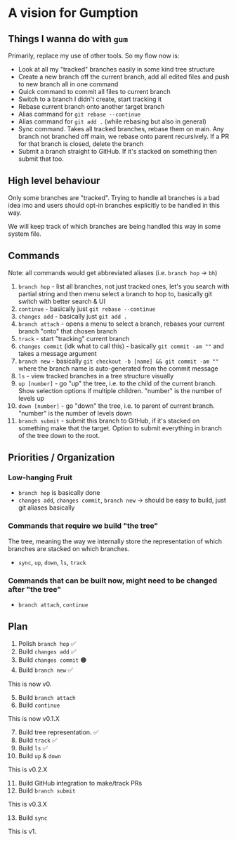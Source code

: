 # A vision for Gumption

## Things I wanna do with `gum`

Primarily, replace my use of other tools. So my flow now is:

-   Look at all my "tracked" branches easily in some kind tree structure
-   Create a new branch off the current branch, add all edited files and push to
    new branch all in one command
-   Quick command to commit all files to current branch
-   Switch to a branch I didn't create, start tracking it
-   Rebase current branch onto another target branch
-   Alias command for `git rebase --continue`
-   Alias command for `git add .` (while rebasing but also in general)
-   Sync command. Takes all tracked branches, rebase them on main. Any branch
    not branched off main, we rebase onto parent recursively. If a PR for that
    branch is closed, delete the branch
-   Submit a branch straight to GitHub. If it's stacked on something then submit
    that too.

## High level behaviour

Only some branches are "tracked". Trying to handle all branches is a bad idea
imo and users should opt-in branches explicitly to be handled in this way.

We will keep track of which branches are being handled this way in some system
file.

## Commands

Note: all commands would get abbreviated aliases (i.e. `branch hop` -> `bh`)

1. `branch hop` - list all branches, not just tracked ones, let's you search
   with partial string and then menu select a branch to hop to, basically git
   switch with better search & UI
2. `continue` - basically just `git rebase --continue`
3. `changes add` - basically just `git add .`
4. `branch attach` - opens a menu to select a branch, rebases your current
   branch "onto" that chosen branch
5. `track` - start "tracking" current branch
6. `changes commit` (idk what to call this) - basically `git commit -am ""` and
   takes a message argument
7. `branch new` - basically `git checkout -b [name] && git commit -am ""` where
   the branch name is auto-generated from the commit message
8. `ls` - view tracked branches in a tree structure visually
9. `up [number]` - go "up" the tree, i.e. to the child of the current branch.
   Show selection options if multiple children. "number" is the number of levels
   up
10. `down [number]` - go "down" the tree, i.e. to parent of current branch.
    "number" is the number of levels down
11. `branch submit` - submit this branch to GitHub, if it's stacked on something
    make that the target. Option to submit everything in branch of the tree down
    to the root.

## Priorities / Organization

### Low-hanging Fruit

-   `branch hop` is basically done
-   `changes add`, `changes commit`, `branch new` -> should be easy to build,
    just git aliases basically

### Commands that require we build "the tree"

The tree, meaning the way we internally store the representation of which
branches are stacked on which branches.

-   `sync`, `up`, `down`, `ls`, `track`

### Commands that can be built now, might need to be changed after "the tree"

-   `branch attach`, `continue`

## Plan

1. Polish `branch hop` ✅
2. Build `changes add` ✅
3. Build `changes commit` 🟠
4. Build `branch new` ✅

This is now v0.

5. Build `branch attach`
6. Build `continue`

This is now v0.1.X

7. Build tree representation. ✅
8. Build `track` ✅
9. Build `ls` ✅
10. Build `up` & `down`

This is v0.2.X

11. Build GitHub integration to make/track PRs
12. Build `branch submit`

This is v0.3.X

13. Build `sync`

This is v1.
